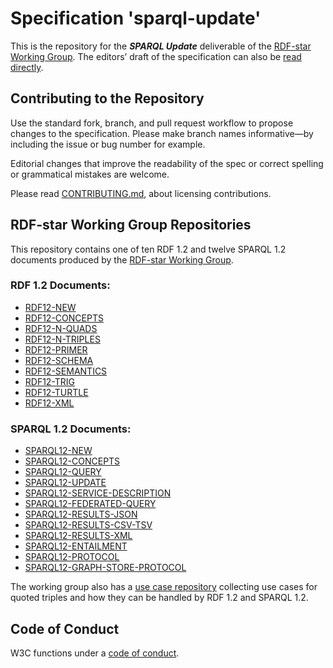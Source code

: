 
# Specification 'sparql-update'

This is the repository for the **_SPARQL Update_** deliverable of the [RDF-star Working Group](https://www.w3.org/groups/wg/rdf-star).
The editors’ draft of the specification can also be [read directly](https://w3c.github.io/sparql-update/spec/).

## Contributing to the Repository

Use the standard fork, branch, and pull request workflow to propose changes to the specification. Please make branch names informative—by including the issue or bug number for example.

Editorial changes that improve the readability of the spec or correct spelling or grammatical mistakes are welcome.

Please read [CONTRIBUTING.md](CONTRIBUTING.md), about licensing contributions.

## RDF-star Working Group Repositories

This repository contains one of ten RDF 1.2 and twelve SPARQL 1.2 documents produced by the  [RDF-star Working Group](https://www.w3.org/groups/wg/rdf-star).

### RDF 1.2 Documents:
* [RDF12-NEW][]
* [RDF12-CONCEPTS][]
* [RDF12-N-QUADS][]
* [RDF12-N-TRIPLES][]
* [RDF12-PRIMER][]
* [RDF12-SCHEMA][]
* [RDF12-SEMANTICS][]
* [RDF12-TRIG][]
* [RDF12-TURTLE][]
* [RDF12-XML][]

### SPARQL 1.2 Documents:
* [SPARQL12-NEW][]
* [SPARQL12-CONCEPTS][]
* [SPARQL12-QUERY][]
* [SPARQL12-UPDATE][]
* [SPARQL12-SERVICE-DESCRIPTION][]
* [SPARQL12-FEDERATED-QUERY][]
* [SPARQL12-RESULTS-JSON][]
* [SPARQL12-RESULTS-CSV-TSV][]
* [SPARQL12-RESULTS-XML][]
* [SPARQL12-ENTAILMENT][]
* [SPARQL12-PROTOCOL][]
* [SPARQL12-GRAPH-STORE-PROTOCOL][]

The working group also has a [use case repository][RDF12-UCR] collecting use cases for quoted triples and how they can be handled by RDF 1.2 and SPARQL 1.2.

## Code of Conduct

W3C functions under a [code of conduct](https://www.w3.org/Consortium/cepc/).

[RDF12-NEW]: https://github.com/w3c/rdf-new
[RDF12-CONCEPTS]: https://github.com/w3c/rdf-concepts
[RDF12-N-QUADS]: https://github.com/w3c/rdf-n-quads
[RDF12-N-TRIPLES]: https://github.com/w3c/rdf-n-triples
[RDF12-PRIMER]: https://github.com/w3c/rdf-primer
[RDF12-SCHEMA]: https://github.com/w3c/rdf-schema
[RDF12-SEMANTICS]: https://github.com/w3c/rdf-semantics
[RDF12-TRIG]: https://github.com/w3c/rdf-trig
[RDF12-TURTLE]: https://github.com/w3c/rdf-turtle
[RDF12-XML]: https://github.com/w3c/rdf-xml

[SPARQL12-NEW]: https://github.com/w3c/sparql-new
[SPARQL12-CONCEPTS]: https://github.com/w3c/sparql-concepts
[SPARQL12-QUERY]: https://github.com/w3c/sparql-query
[SPARQL12-UPDATE]: https://github.com/w3c/sparql-update
[SPARQL12-SERVICE-DESCRIPTION]: https://github.com/w3c/sparql-service-description
[SPARQL12-FEDERATED-QUERY]: https://github.com/w3c/sparql-federated-query
[SPARQL12-RESULTS-JSON]: https://github.com/w3c/sparql-results-json
[SPARQL12-RESULTS-CSV-TSV]: https://github.com/w3c/sparql-results-csv-tsv
[SPARQL12-RESULTS-XML]: https://github.com/w3c/sparql-results-xml
[SPARQL12-ENTAILMENT]: https://github.com/w3c/sparql-entailment
[SPARQL12-PROTOCOL]: https://github.com/w3c/sparql-protocol
[SPARQL12-GRAPH-STORE-PROTOCOL]: https://github.com/w3c/sparql-graph-store-protocol

[RDF12-UCR]: https://github.com/w3c/rdf-ucr
